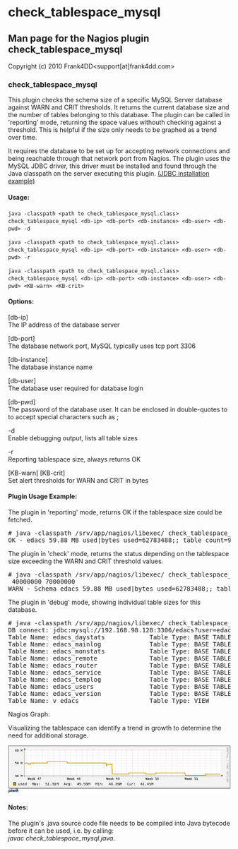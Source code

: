 # check_tablespace_mysql

## Man page for the Nagios plugin check_tablespace_mysql

Copyright (c) 2010 Frank4DD<support[at]frank4dd.com>

### check_tablespace_mysql

This plugin checks the schema size of a specific MySQL Server database against WARN and CRIT thresholds. It returns the current database size and the number of tables belonging to this database. The plugin can be called in 'reporting' mode, returning the space values withouth checking against a threshold. This is helpful if the size only needs to be graphed as a trend over time.

It requires the database to be set up for accepting network connections and being reachable through that network port from Nagios. The plugin uses the MySQL JDBC driver, this driver must be installed and found through the Java classpath on the server executing this plugin. [(JDBC installation example)](http://fm4dd.com/database/howto-install-MySQL-jdbc.htm)

#### Usage:

`java -classpath <path to check_tablespace_mysql.class> check_tablespace_mysql <db-ip> <db-port> <db-instance> <db-user> <db-pwd> -d`  

`java -classpath <path to check_tablespace_mysql.class> check_tablespace_mysql <db-ip> <db-port> <db-instance> <db-user> <db-pwd> -r`  

`java -classpath <path to check_tablespace_mysql.class> check_tablespace_mysql <db-ip> <db-port> <db-instance> <db-user> <db-pwd> <KB-warn> <KB-crit>`

#### Options:

[db-ip]  
      The IP address of the database server

[db-port]  
      The database network port, MySQL typically uses tcp port 3306

[db-instance]  
      The database instance name

[db-user]  
      The database user required for database login

[db-pwd]  
      The password of the database user. It can be enclosed in double-quotes to to accept special characters such as ;

-d  
      Enable debugging output, lists all table sizes

-r  
      Reporting tablespace size, always returns OK

[KB-warn] [KB-crit]  
      Set alert thresholds for WARN and CRIT in bytes

#### Plugin Usage Example:

The plugin in 'reporting' mode, returns OK if the tablespace size could be fetched.

<pre># java -classpath /srv/app/nagios/libexec/ check_tablespace_mysql 192.168.98.128 3306 edacs "edacsread" "dbpass" -r
OK - edacs 59.88 MB used|bytes_used=62783488;; table_count=9</pre>

The plugin in 'check' mode, returns the status depending on the tablespace size exceeding the WARN and CRIT threshold values.

<pre># java -classpath /srv/app/nagios/libexec/ check_tablespace_mysql 192.168.98.128 3306 edacs "edacsread" "dbpass"
 40000000 70000000
WARN - Schema edacs 59.88 MB used|bytes_used=62783488;; table_count=9</pre>

The plugin in 'debug' mode, showing individual table sizes for this database.

<pre># java -classpath /srv/app/nagios/libexec/ check_tablespace_mysql 192.168.98.128 3306 edacs "edacsread" "dbpass" -d
DB connect: jdbc:mysql://192.168.98.128:3306/edacs?user=edacsread&password=dbpass
Table Name: edacs_daystats            Table Type: BASE TABLE      Space used: 80.00 KB
Table Name: edacs_mainlog             Table Type: BASE TABLE      Space used: 26.70 MB
Table Name: edacs_monstats            Table Type: BASE TABLE      Space used: 16.00 KB
Table Name: edacs_remote              Table Type: BASE TABLE      Space used: 352.00 KB
Table Name: edacs_router              Table Type: BASE TABLE      Space used: 16.00 KB
Table Name: edacs_service             Table Type: BASE TABLE      Space used: 16.00 KB
Table Name: edacs_templog             Table Type: BASE TABLE      Space used: 32.64 MB
Table Name: edacs_users               Table Type: BASE TABLE      Space used: 48.00 KB
Table Name: edacs_version             Table Type: BASE TABLE      Space used: 16.00 KB
Table Name: v_edacs                   Table Type: VIEW            Space used: 0.00 Bytes</pre>

Nagios Graph:

Visualizing the tablespace can identify a trend in growth to determine the need for additional storage.

![](images/check_tablespace_mysql-example1.png)

#### Notes:

The plugin's .java source code file needs to be compiled into Java bytecode before it can be used, i.e. by calling:  
_javac check_tablespace_mysql.java_.
